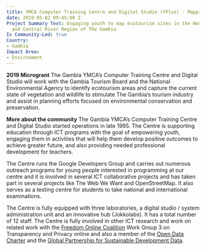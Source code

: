 ```yaml
---
title: YMCA Computer Training Centre and Digital Studio (YPlus) - Mapping Local Ecotourism
date: 2019-05-02 09:45:00 Z
Project Summary Text: Engaging youth to map ecotourism sites in the West Coast Region
  and Central River Region of The Gambia
Is Community-Led: true
Country:
- Gambia
Impact Area:
- Environment
---
```


**2019 Microgrant**
The Gambia YMCA’s Computer Training Centre and Digital Studio will work with the Gambia Tourism Board and the National Environmental Agency to identify ecotourism areas and capture the current state of vegetation and wildlife to stimulate The Gambia’s tourism industry and assist in planning efforts focused on environmental conservation and preservation.

**More about the community**
The Gambia YMCA’s Computer Training Centre and Digital Studio started operations in late 1995. The Centre is supporting education through ICT programs with the goal of empowering youth, engaging them in activities that will help them develop positive outcomes to achieve greater future, and also providing needed professional development for teachers.

The Centre runs the Google Developers Group and carries out numerous outreach programs for young people interested in programming at our centre and it is involved in several ICT collaborative projects and has taken part in several projects like The Web We Want and OpenStreetMap. It also serves as a testing centre for students to take national and international examinations.

The Centre is fully equipped with three laboratories, a digital studio / system administration unit and an innovative hub (Jokkolabs). It has a total number of 12 staff. The Centre is fully involved in other ICT research and work on related work with the [Freedom Online Coalition](www.freedomonlinecoalition.com)  Work Group 3 on Transparency and Privacy online and also a member of the [Open Data Charter](www.opendatacharter.net) and the [Global Partnership for Sustainable Development Data](www.data4sdgs.org).
